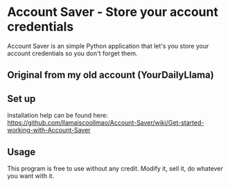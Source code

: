 # Account Saver - Store your account credentials

Account Saver is an simple Python application that let's you store your account credentials so you don't forget them.


## Original from my old account (YourDailyLlama)

## Set up

Installation help can be found here:
https://github.com/llamaiscoollmao/Account-Saver/wiki/Get-started-working-with-Account-Saver

## Usage

This program is free to use without any credit.
Modify it, sell it, do whatever you want with it.
